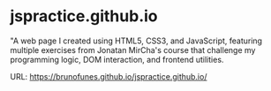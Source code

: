 # jspractice.github.io
"A web page I created using HTML5, CSS3, and JavaScript, featuring multiple exercises from Jonatan MirCha's course that challenge my programming logic, DOM interaction, and frontend utilities.


URL: https://brunofunes.github.io/jspractice.github.io/
